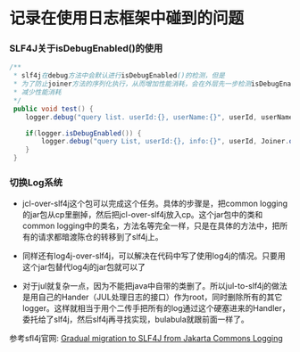 # 记录在使用日志框架中碰到的问题

### SLF4J关于isDebugEnabled()的使用

``` java
/**
 * slf4j在debug方法中会默认进行isDebugEnabled()的检测，但是
 * 为了防止joiner方法的序列化执行，从而增加性能消耗，会在外层先一步检测isDebugEnabled(),
 * 减少性能消耗
 */
 public void test() {
    logger.debug("query list. userId:{}, userName:{}", userId, userName)

    if(logger.isDebugEnabled()) {
        logger.debug("query List, userId:{}, info:{}", userId, Joiner.on(",").join(userlists))
    }
 }
```

### 切换Log系统

- jcl-over-slf4j这个包可以完成这个任务。具体的步骤是，把common logging的jar包从cp里删掉，然后把jcl-over-slf4j放入cp。这个jar包中的类和common logging中的类名，方法名等完全一样，只是在具体的方法中，把所有的请求都暗渡陈仓的转移到了slf4j上。

- 同样还有log4j-over-slf4j，可以解决在代码中写了使用log4j的情况。只要用这个jar包替代log4j的jar包就可以了

- 对于jul就复杂一点，因为不能把java中自带的类删了。所以jul-to-slf4j的做法是用自己的Hander（JUL处理日志的接口）作为root，同时删除所有的其它logger。这样就相当于用个二传手把所有的log通过这个硬塞进来的Handler，委托给了slf4j，然后slf4j再寻找实现，bulabula就跟前面一样了。

参考sfl4j官网: [Gradual migration to SLF4J from Jakarta Commons Logging](https://www.slf4j.org/legacy.html)
